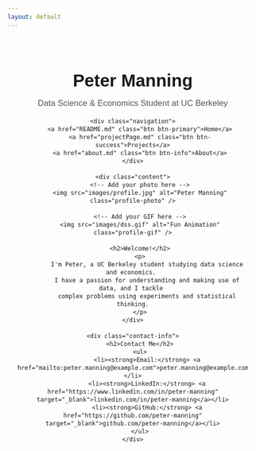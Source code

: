 ```yaml
---
layout: default
---
```


<div class="landing-page">
    <div class="header">
        <h1>Peter Manning</h1>
        <p>Data Science & Economics Student at UC Berkeley</p>
    </div>

    <div class="navigation">
        <a href="README.md" class="btn btn-primary">Home</a>
        <a href="projectPage.md" class="btn btn-success">Projects</a>
        <a href="about.md" class="btn btn-info">About</a>
    </div>

    <div class="content">
        <!-- Add your photo here -->
        <img src="images/profile.jpg" alt="Peter Manning" class="profile-photo" />

        <!-- Add your GIF here -->
        <img src="images/dss.gif" alt="Fun Animation" class="profile-gif" />

        <h2>Welcome!</h2>
        <p>
            I'm Peter, a UC Berkeley student studying data science and economics. 
            I have a passion for understanding and making use of data, and I tackle 
            complex problems using experiments and statistical thinking.
        </p>
    </div>

    <div class="contact-info">
        <h2>Contact Me</h2>
        <ul>
            <li><strong>Email:</strong> <a href="mailto:peter.manning@example.com">peter.manning@example.com</a></li>
            <li><strong>LinkedIn:</strong> <a href="https://www.linkedin.com/in/peter-manning" target="_blank">linkedin.com/in/peter-manning</a></li>
            <li><strong>GitHub:</strong> <a href="https://github.com/peter-manning" target="_blank">github.com/peter-manning</a></li>
        </ul>
    </div>
</div>

<style>
.landing-page {
    font-family: Arial, sans-serif;
    max-width: 800px;
    margin: 0 auto;
    padding: 20px;
    text-align: center;
}

.header h1 {
    font-size: 2.5em;
    margin-bottom: 10px;
}

.header p {
    font-size: 1.2em;
    color: #555;
}

.navigation {
    margin: 20px 0;
}

.btn {
    display: inline-block;
    padding: 10px 20px;
    margin: 5px;
    border-radius: 5px;
    text-decoration: none;
    color: white;
    font-weight: bold;
}

.btn-primary { background-color: #007bff; }
.btn-success { background-color: #28a745; }
.btn-info { background-color: #17a2b8; }

.profile-photo {
    width: 200px; /* Adjust size as needed */
    border-radius: 50%; /* Makes the photo circular */
    border: 4px solid #007bff; /* Adds a border */
    margin: 20px 0;
}

.profile-gif {
    width: 150px; /* Adjust size as needed */
    margin: 20px 0;
}

.contact-info {
    margin-top: 30px;
    text-align: left;
    background-color: #f9f9f9;
    padding: 20px;
    border-radius: 10px;
}

.contact-info h2 {
    font-size: 1.8em;
    margin-bottom: 15px;
}

.contact-info ul {
    list-style-type: none;
    padding: 0;
}

.contact-info li {
    margin: 10px 0;
    font-size: 1.1em;
}

.contact-info a {
    color: #007bff;
    text-decoration: none;
}

.contact-info a:hover {
    text-decoration: underline;
}
</style>

